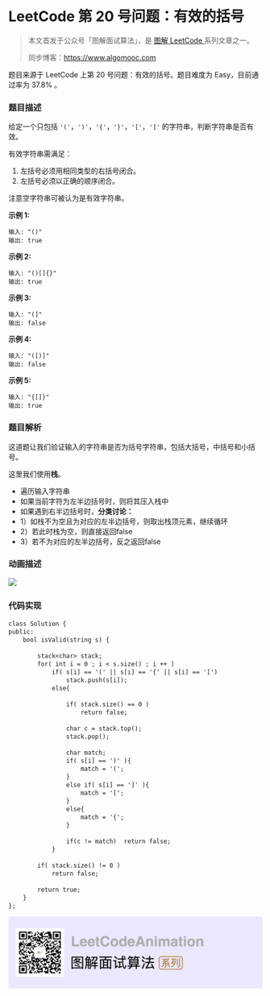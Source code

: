 # LeetCode 第 20 号问题：有效的括号

> 本文首发于公众号「图解面试算法」，是 [图解 LeetCode ](<https://github.com/MisterBooo/LeetCodeAnimation>) 系列文章之一。
>
> 同步博客：https://www.algomooc.com

题目来源于 LeetCode 上第 20 号问题：有效的括号。题目难度为 Easy，目前通过率为 37.8% 。

### 题目描述

给定一个只包括 `'('`，`')'`，`'{'`，`'}'`，`'['`，`']'` 的字符串，判断字符串是否有效。

有效字符串需满足：

1. 左括号必须用相同类型的右括号闭合。
2. 左括号必须以正确的顺序闭合。

注意空字符串可被认为是有效字符串。

**示例 1:**

```
输入: "()"
输出: true
```

**示例 2:**

```
输入: "()[]{}"
输出: true
```

**示例 3:**

```
输入: "(]"
输出: false
```

**示例 4:**

```
输入: "([)]"
输出: false
```

**示例 5:**

```
输入: "{[]}"
输出: true
```

### 题目解析

这道题让我们验证输入的字符串是否为括号字符串，包括大括号，中括号和小括号。

这里我们使用**栈**。

- 遍历输入字符串
- 如果当前字符为左半边括号时，则将其压入栈中
- 如果遇到右半边括号时，**分类讨论：**
- 1）如栈不为空且为对应的左半边括号，则取出栈顶元素，继续循环  
- 2）若此时栈为空，则直接返回false
- 3）若不为对应的左半边括号，反之返回false

### 动画描述

![](https://blog-1257126549.cos.ap-guangzhou.myqcloud.com/blog/xu55u.gif)

### 代码实现

```
class Solution {
public:
    bool isValid(string s) {

        stack<char> stack;
        for( int i = 0 ; i < s.size() ; i ++ )
            if( s[i] == '(' || s[i] == '{' || s[i] == '[')
                stack.push(s[i]);
            else{

                if( stack.size() == 0 )
                    return false;

                char c = stack.top();
                stack.pop();

                char match;
                if( s[i] == ')' ){
                    match = '(';
                }
                else if( s[i] == ']' ){
                    match = '[';
                }
                else{
                    match = '{';
                }

                if(c != match)  return false;
            }

        if( stack.size() != 0 )
            return false;

        return true;
    }
};
```

![](../../Pictures/qrcode.jpg)
